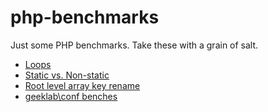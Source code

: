 # php-benchmarks
Just some PHP benchmarks. Take these with a grain of salt.

* [Loops](/results/Loops.md)
* [Static vs. Non-static](/results/Statics.md)
* [Root level array key rename](/results/RootLevelArrayKeyRename.md)
* [geeklab\conf benches](/results/Confs.md)
